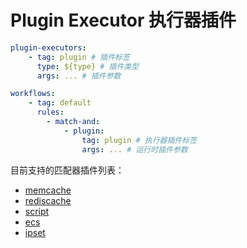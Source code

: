 # Plugin Executor 执行器插件

```yaml
plugin-executors:
    - tag: plugin # 插件标签
      type: ${type} # 插件类型
      args: ... # 插件参数

workflows:
    - tag: default
      rules:
        - match-and:
            - plugin:
                tag: plugin # 执行器插件标签
                args: ... # 运行时插件参数
```

目前支持的匹配器插件列表：

- [memcache](memcache)
- [rediscache](rediscache)
- [script](script)
- [ecs](ecs)
- [ipset](ipset)
